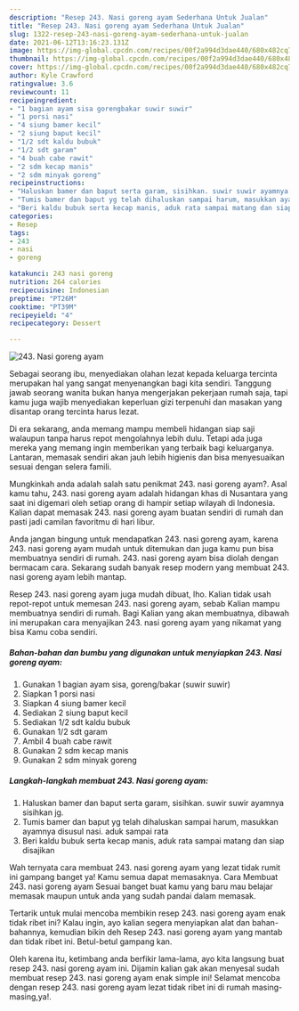 ```yaml
---
description: "Resep 243. Nasi goreng ayam Sederhana Untuk Jualan"
title: "Resep 243. Nasi goreng ayam Sederhana Untuk Jualan"
slug: 1322-resep-243-nasi-goreng-ayam-sederhana-untuk-jualan
date: 2021-06-12T13:16:23.131Z
image: https://img-global.cpcdn.com/recipes/00f2a994d3dae440/680x482cq70/243-nasi-goreng-ayam-foto-resep-utama.jpg
thumbnail: https://img-global.cpcdn.com/recipes/00f2a994d3dae440/680x482cq70/243-nasi-goreng-ayam-foto-resep-utama.jpg
cover: https://img-global.cpcdn.com/recipes/00f2a994d3dae440/680x482cq70/243-nasi-goreng-ayam-foto-resep-utama.jpg
author: Kyle Crawford
ratingvalue: 3.6
reviewcount: 11
recipeingredient:
- "1 bagian ayam sisa gorengbakar suwir suwir"
- "1 porsi nasi"
- "4 siung bamer kecil"
- "2 siung baput kecil"
- "1/2 sdt kaldu bubuk"
- "1/2 sdt garam"
- "4 buah cabe rawit"
- "2 sdm kecap manis"
- "2 sdm minyak goreng"
recipeinstructions:
- "Haluskan bamer dan baput serta garam, sisihkan. suwir suwir ayamnya sisihkan jg."
- "Tumis bamer dan baput yg telah dihaluskan sampai harum, masukkan ayamnya disusul nasi. aduk sampai rata"
- "Beri kaldu bubuk serta kecap manis, aduk rata sampai matang dan siap disajikan"
categories:
- Resep
tags:
- 243
- nasi
- goreng

katakunci: 243 nasi goreng 
nutrition: 264 calories
recipecuisine: Indonesian
preptime: "PT26M"
cooktime: "PT39M"
recipeyield: "4"
recipecategory: Dessert

---
```



![243. Nasi goreng ayam](https://img-global.cpcdn.com/recipes/00f2a994d3dae440/680x482cq70/243-nasi-goreng-ayam-foto-resep-utama.jpg)

Sebagai seorang ibu, menyediakan olahan lezat kepada keluarga tercinta merupakan hal yang sangat menyenangkan bagi kita sendiri. Tanggung jawab seorang  wanita bukan hanya mengerjakan pekerjaan rumah saja, tapi kamu juga wajib menyediakan keperluan gizi terpenuhi dan masakan yang disantap orang tercinta harus lezat.

Di era  sekarang, anda memang mampu membeli hidangan siap saji walaupun tanpa harus repot mengolahnya lebih dulu. Tetapi ada juga mereka yang memang ingin memberikan yang terbaik bagi keluarganya. Lantaran, memasak sendiri akan jauh lebih higienis dan bisa menyesuaikan sesuai dengan selera famili. 



Mungkinkah anda adalah salah satu penikmat 243. nasi goreng ayam?. Asal kamu tahu, 243. nasi goreng ayam adalah hidangan khas di Nusantara yang saat ini digemari oleh setiap orang di hampir setiap wilayah di Indonesia. Kalian dapat memasak 243. nasi goreng ayam buatan sendiri di rumah dan pasti jadi camilan favoritmu di hari libur.

Anda jangan bingung untuk mendapatkan 243. nasi goreng ayam, karena 243. nasi goreng ayam mudah untuk ditemukan dan juga kamu pun bisa membuatnya sendiri di rumah. 243. nasi goreng ayam bisa diolah dengan bermacam cara. Sekarang sudah banyak resep modern yang membuat 243. nasi goreng ayam lebih mantap.

Resep 243. nasi goreng ayam juga mudah dibuat, lho. Kalian tidak usah repot-repot untuk memesan 243. nasi goreng ayam, sebab Kalian mampu membuatnya sendiri di rumah. Bagi Kalian yang akan membuatnya, dibawah ini merupakan cara menyajikan 243. nasi goreng ayam yang nikamat yang bisa Kamu coba sendiri.

<!--inarticleads1-->

##### Bahan-bahan dan bumbu yang digunakan untuk menyiapkan 243. Nasi goreng ayam:

1. Gunakan 1 bagian ayam sisa, goreng/bakar (suwir suwir)
1. Siapkan 1 porsi nasi
1. Siapkan 4 siung bamer kecil
1. Sediakan 2 siung baput kecil
1. Sediakan 1/2 sdt kaldu bubuk
1. Gunakan 1/2 sdt garam
1. Ambil 4 buah cabe rawit
1. Gunakan 2 sdm kecap manis
1. Gunakan 2 sdm minyak goreng




<!--inarticleads2-->

##### Langkah-langkah membuat 243. Nasi goreng ayam:

1. Haluskan bamer dan baput serta garam, sisihkan. suwir suwir ayamnya sisihkan jg.
1. Tumis bamer dan baput yg telah dihaluskan sampai harum, masukkan ayamnya disusul nasi. aduk sampai rata
1. Beri kaldu bubuk serta kecap manis, aduk rata sampai matang dan siap disajikan




Wah ternyata cara membuat 243. nasi goreng ayam yang lezat tidak rumit ini gampang banget ya! Kamu semua dapat memasaknya. Cara Membuat 243. nasi goreng ayam Sesuai banget buat kamu yang baru mau belajar memasak maupun untuk anda yang sudah pandai dalam memasak.

Tertarik untuk mulai mencoba membikin resep 243. nasi goreng ayam enak tidak ribet ini? Kalau ingin, ayo kalian segera menyiapkan alat dan bahan-bahannya, kemudian bikin deh Resep 243. nasi goreng ayam yang mantab dan tidak ribet ini. Betul-betul gampang kan. 

Oleh karena itu, ketimbang anda berfikir lama-lama, ayo kita langsung buat resep 243. nasi goreng ayam ini. Dijamin kalian gak akan menyesal sudah membuat resep 243. nasi goreng ayam enak simple ini! Selamat mencoba dengan resep 243. nasi goreng ayam lezat tidak ribet ini di rumah masing-masing,ya!.

